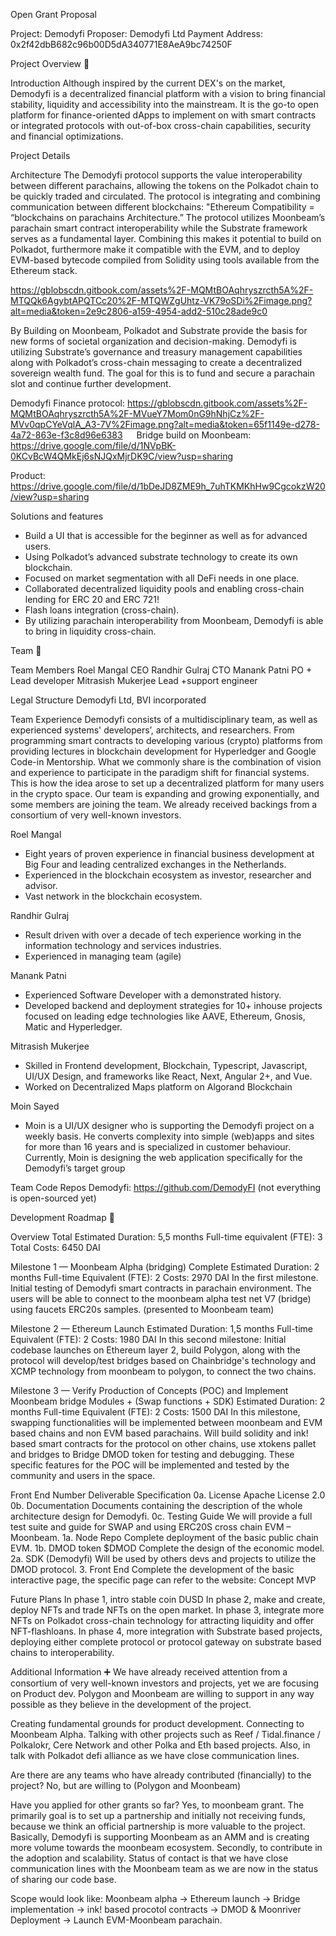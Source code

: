 Open Grant Proposal

Project: Demodyfi
Proposer: Demodyfi Ltd
Payment Address: 0x2f42dbB682c96b00D5dA340771E8AeA9bc74250F

Project Overview 📄

Introduction
Although inspired by the current DEX's on the market, Demodyfi is a decentralized financial platform with a vision to bring financial stability, liquidity and accessibility into the mainstream. It is the go-to open platform for finance-oriented dApps to implement on with smart contracts or integrated protocols with out-of-box cross-chain capabilities, security and financial optimizations.

Project Details

Architecture
The Demodyfi protocol supports the value interoperability between different parachains, allowing the tokens on the Polkadot chain to be quickly traded and circulated. The protocol is integrating and combining communication between different blockchains: "Ethereum Compatibility = “blockchains on parachains Architecture.” The protocol utilizes Moonbeam’s parachain smart contract interoperability while the Substrate framework serves as a fundamental layer. Combining this makes it potential to build on Polkadot, furthermore make it compatible with the EVM, and to deploy EVM-based bytecode compiled from Solidity using tools available from the Ethereum stack.

https://gblobscdn.gitbook.com/assets%2F-MQMtBOAqhryszrcth5A%2F-MTQQk6AgybtAPQTCc20%2F-MTQWZgUhtz-VK79oSDi%2Fimage.png?alt=media&token=2e9c2806-a159-4954-add2-510c28ade9c0

By Building on Moonbeam, Polkadot and Substrate provide the basis for new forms of societal organization and decision-making. Demodyfi is utilizing Substrate’s governance and treasury management capabilities along with Polkadot’s cross-chain messaging to create a decentralized sovereign wealth fund. The goal for this is to fund and secure a parachain slot and continue further development.

Demodyfi Finance protocol:
https://gblobscdn.gitbook.com/assets%2F-MQMtBOAqhryszrcth5A%2F-MVueY7Mom0nG9hNhjCz%2F-MVv0qpCYeVqlA_A3-7V%2Fimage.png?alt=media&token=65f1149e-d278-4a72-863e-f3c8d96e6383  
Bridge build on Moonbeam:
https://drive.google.com/file/d/1NVpBK-0KCvBcW4QMkEj6sNJQxMjrDK9C/view?usp=sharing

Product:
https://drive.google.com/file/d/1bDeJD8ZME9h_7uhTKMKhHw9CgcokzW20/view?usp=sharing

Solutions and features 
-	Build a UI that is accessible for the beginner as well as for advanced users.
-	Using Polkadot’s advanced substrate technology to create its own blockchain.
-	Focused on market segmentation with all DeFi needs in one place.
-	Collaborated decentralized liquidity pools and enabling cross-chain lending for ERC 20 and ERC 721!
-	Flash loans integration (cross-chain).
-	By utilizing parachain interoperability from Moonbeam, Demodyfi is able to bring in liquidity cross-chain.



Team 👥

Team Members
Roel Mangal CEO
Randhir Gulraj CTO
Manank Patni PO + Lead developer
Mitrasish Mukerjee Lead +support engineer

Legal Structure
Demodyfi Ltd, BVI incorporated 

Team Experience
Demodyfi consists of a multidisciplinary team, as well as experienced systems' developers’, architects, and researchers. From programming smart contracts to developing various (crypto) platforms from providing lectures in blockchain development for Hyperledger and Google Code-in Mentorship. 
What we commonly share is the combination of vision and experience to participate in the paradigm shift for financial systems. This is how the idea arose to set up a decentralized platform for many users in the crypto space.
Our team is expanding and growing exponentially, and some members are joining the team. We already received backings from a consortium of very well-known investors.

Roel Mangal
- Eight years of proven experience in financial business development at Big Four and leading centralized exchanges in the Netherlands.
- Experienced in the blockchain ecosystem as investor, researcher and advisor. 
- Vast network in the blockchain ecosystem. 

Randhir Gulraj
- Result driven with over a decade of tech experience working in the information technology and services industries.
- Experienced in managing team (agile)  

Manank Patni 
- Experienced Software Developer with a demonstrated history.
- Developed backend and deployment strategies for 10+ inhouse projects focused on leading edge technologies like AAVE, Ethereum, Gnosis, Matic and Hyperledger.

Mitrasish Mukerjee
- Skilled in Frontend development, Blockchain, Typescript, Javascript, UI/UX Design, and frameworks like React, Next, Angular 2+, and Vue.
- Worked on Decentralized Maps platform on Algorand Blockchain

Moin Sayed
- Moin is a UI/UX designer who is supporting the Demodyfi project on a weekly basis. He converts complexity into simple (web)apps and sites for more than 16 years and is specialized in customer behaviour. Currently, Moin is designing the web application specifically for the Demodyfi’s target group

Team Code Repos
Demodyfi: https://github.com/DemodyFI (not everything is open-sourced yet)


Development Roadmap 🔩

Overview
Total Estimated Duration: 5,5 months
Full-time equivalent (FTE): 3
Total Costs: 6450 DAI

Milestone 1 — Moonbeam Alpha (bridging) Complete
Estimated Duration: 2 months
Full-time Equivalent (FTE): 2
Costs: 2970 DAI
In the first milestone. Initial testing of Demodyfi smart contracts in parachain environment. 
The users will be able to connect to the moonbeam alpha test net V7 (bridge) using faucets ERC20s samples. (presented to Moonbeam team)

Milestone 2 — Ethereum Launch
Estimated Duration: 1,5 months
Full-time Equivalent (FTE): 2
Costs: 1980 DAI
In this second milestone: Initial codebase launches on Ethereum layer 2, build Polygon, along with the protocol will develop/test bridges based on Chainbridge's technology and XCMP technology from moonbeam to polygon, to connect the two chains.

Milestone 3 — Verify Production of Concepts (POC) and Implement Moonbeam bridge Modules + (Swap functions + SDK)
Estimated Duration: 2 months
Full-time Equivalent (FTE): 2
Costs: 1500 DAI
In this milestone, swapping functionalities will be implemented between moonbeam and EVM based chains and non EVM based parachains. Will build solidity and ink! based smart contracts for the protocol on other chains, use xtokens pallet and bridges to Bridge DMOD token for testing and debugging. These specific features for the POC will be implemented and tested by the community and users in the space. 

Front End
Number	Deliverable		  Specification
0a.		  License		      Apache License 2.0
0b.		  Documentation	  Documents containing the description of the whole architecture design for Demodyfi.
0c.		  Testing Guide	  We will provide a full test suite and guide for SWAP and using ERC20S cross chain EVM – Moonbeam.
1a.		  Node Repo		    Complete deployment of the basic public chain EVM.
1b.		  DMOD token		  $DMOD Complete the design of the economic model.
2a.		  SDK (Demodyfi)	Will be used by others devs and projects to utilize the DMOD protocol.
3.		  Front End		    Complete the development of the basic interactive page, the specific page can refer to the website: Concept MVP 

Future Plans
In phase 1, intro stable coin DUSD
In phase 2, make and create, deploy NFTs and trade NFTs on the open market.
In phase 3, integrate more NFTs on Polkadot cross-chain technology for attracting liquidity and offer NFT-flashloans. 
In phase 4, more integration with Substrate based projects, deploying either complete protocol or protocol gateway on substrate based chains to interoperability.

Additional Information ➕
We have already received attention from a consortium of very well-known investors and projects, yet we are focusing on Product dev. Polygon and Moonbeam are willing to support in any way possible as they believe in the development of the project. 

Creating fundamental grounds for product development. Connecting to Moonbeam Alpha. Talking with other projects such as Reef / Tidal.finance / Polkalokr, Cere Network and other Polka and Eth based projects. Also, in talk with Polkadot defi alliance as we have close communication lines.

Are there are any teams who have already contributed (financially) to the project? 
No, but are willing to (Polygon and Moonbeam)

Have you applied for other grants so far? 
Yes, to moonbeam grant. The primarily goal is to set up a partnership and initially not receiving funds, because we think an official partnership is more valuable  to the project. Basically, Demodyfi is supporting Moonbeam as an AMM and is creating more volume towards the moonbeam ecosystem. Secondly, to contribute in the adoption and scalability. Status of contact is that we have close communication lines with the Moonbeam team as we are now in the status of sharing our code base. 

Scope would look like: 
Moonbeam alpha -> Ethereum launch -> Bridge implementation -> ink! based procotol contracts -> DMOD & Moonriver Deployment -> Launch EVM-Moonbeam parachain. 
